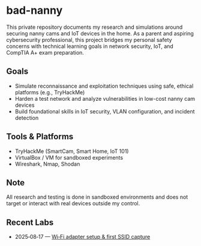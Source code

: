 # bad-nanny
This private repository documents my research and simulations around securing nanny cams and IoT devices in the home. As a parent and aspiring cybersecurity professional, this project bridges my personal safety concerns with technical learning goals in network security, IoT, and CompTIA A+ exam preparation.

## Goals
- Simulate reconnaissance and exploitation techniques using safe, ethical platforms (e.g., TryHackMe)
- Harden a test network and analyze vulnerabilities in low-cost nanny cam devices
- Build foundational skills in IoT security, VLAN configuration, and incident detection

## Tools & Platforms
- TryHackMe (SmartCam, Smart Home, IoT 101)
- VirtualBox / VM for sandboxed experiments
- Wireshark, Nmap, Shodan

## Note
All research and testing is done in sandboxed environments and does not target or interact with real devices outside my control.

## Recent Labs
- 2025‑08‑17 — [Wi‑Fi adapter setup & first SSID capture](./2025-08-17-wifi-adapter-setup-and-first-capture.md)